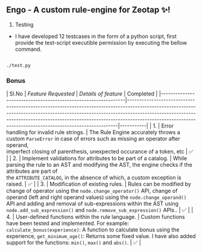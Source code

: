 ## Engo - A custom rule-engine for Zeotap ✨!
1. Testing
- I have developed 12 testcases in the form of a python script, first provide the test-script executible permission by executing the bellow command.
```chmod +x test.py
```
```
./test.py
```
### Bonus


| Sl.No | _Feature Requested_                                           | _Details of feature_                                                                                                                                                                                                                                                                                               | Completed |
|---------------------------------------------------------------|--------------------------------------------------------------------------------------------------------------------------------------------------------------------------------------------------------------------------------------------------------------------------------------------------------------------|-----------|
| 1. | Error handling for invalid rule strings.                      | The Rule Engine accurately throws a custom `ParseError` in case of errors such as missing an operator after operand, <br>imperfect closing of parenthesis, unexpected occurance of a token, etc                                                                                                                    | ✅         |
| 2. | Implement validations for attributes to be part of a catalog. | While parsing the rule to an AST and modifying the AST, the engine checks if the attributes are part of<br>the `ATTRIBUTE_CATALOG`, in the absence of which, a custom exception is raised.                                                                                                                         | ✅         |
| 3. | Modification of existing rules.                               | Rules can be modified by change of operator using the `node.change_operator()` API, change of operand (left and right operand values) using the `node.change_operand()` API and adding and removal of sub-expressions within the AST using `node.add_sub_expression()` and `node.remove_sub_expression()` APIs..   | ✅         |
| 4. | User-defined functions within the rule language.              | Custom functions have been tested and implemented. For example: `calculate_bonus(experience)`: A function to calculate bonus using the experience, `get_minimum_age()`: Returns some fixed value. I have also added support for the functions: `min()`, `max()` and `abs()`.                                       | ✅         |



